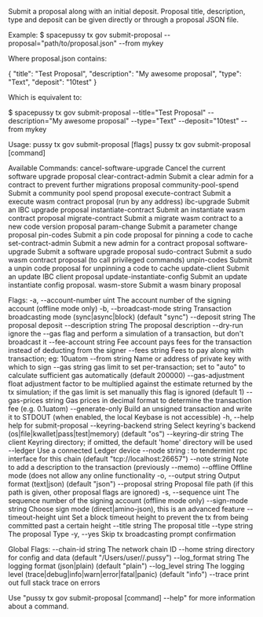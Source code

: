 Submit a proposal along with an initial deposit.
Proposal title, description, type and deposit can be given directly or through a proposal JSON file.

Example:
$ spacepussy tx gov submit-proposal --proposal="path/to/proposal.json" --from mykey

Where proposal.json contains:

{
  "title": "Test Proposal",
  "description": "My awesome proposal",
  "type": "Text",
  "deposit": "10test"
}

Which is equivalent to:

$ spacepussy tx gov submit-proposal --title="Test Proposal" --description="My awesome proposal" --type="Text" --deposit="10test" --from mykey

Usage:
  pussy tx gov submit-proposal [flags]
  pussy tx gov submit-proposal [command]

Available Commands:
  cancel-software-upgrade   Cancel the current software upgrade proposal
  clear-contract-admin      Submit a clear admin for a contract to prevent further migrations proposal
  community-pool-spend      Submit a community pool spend proposal
  execute-contract          Submit a execute wasm contract proposal (run by any address)
  ibc-upgrade               Submit an IBC upgrade proposal
  instantiate-contract      Submit an instantiate wasm contract proposal
  migrate-contract          Submit a migrate wasm contract to a new code version proposal
  param-change              Submit a parameter change proposal
  pin-codes                 Submit a pin code proposal for pinning a code to cache
  set-contract-admin        Submit a new admin for a contract proposal
  software-upgrade          Submit a software upgrade proposal
  sudo-contract             Submit a sudo wasm contract proposal (to call privileged commands)
  unpin-codes               Submit a unpin code proposal for unpinning a code to cache
  update-client             Submit an update IBC client proposal
  update-instantiate-config Submit an update instantiate config proposal.
  wasm-store                Submit a wasm binary proposal

Flags:
  -a, --account-number uint      The account number of the signing account (offline mode only)
  -b, --broadcast-mode string    Transaction broadcasting mode (sync|async|block) (default "sync")
      --deposit string           The proposal deposit
      --description string       The proposal description
      --dry-run                  ignore the --gas flag and perform a simulation of a transaction, but don't broadcast it
      --fee-account string       Fee account pays fees for the transaction instead of deducting from the signer
      --fees string              Fees to pay along with transaction; eg: 10uatom
      --from string              Name or address of private key with which to sign
      --gas string               gas limit to set per-transaction; set to "auto" to calculate sufficient gas automatically (default 200000)
      --gas-adjustment float     adjustment factor to be multiplied against the estimate returned by the tx simulation; if the gas limit is set manually this flag is ignored  (default 1)
      --gas-prices string        Gas prices in decimal format to determine the transaction fee (e.g. 0.1uatom)
      --generate-only            Build an unsigned transaction and write it to STDOUT (when enabled, the local Keybase is not accessible)
  -h, --help                     help for submit-proposal
      --keyring-backend string   Select keyring's backend (os|file|kwallet|pass|test|memory) (default "os")
      --keyring-dir string       The client Keyring directory; if omitted, the default 'home' directory will be used
      --ledger                   Use a connected Ledger device
      --node string              <host>:<port> to tendermint rpc interface for this chain (default "tcp://localhost:26657")
      --note string              Note to add a description to the transaction (previously --memo)
      --offline                  Offline mode (does not allow any online functionality
  -o, --output string            Output format (text|json) (default "json")
      --proposal string          Proposal file path (if this path is given, other proposal flags are ignored)
  -s, --sequence uint            The sequence number of the signing account (offline mode only)
      --sign-mode string         Choose sign mode (direct|amino-json), this is an advanced feature
      --timeout-height uint      Set a block timeout height to prevent the tx from being committed past a certain height
      --title string             The proposal title
      --type string              The proposal Type
  -y, --yes                      Skip tx broadcasting prompt confirmation

Global Flags:
      --chain-id string     The network chain ID
      --home string         directory for config and data (default "/Users/user//.pussy")
      --log_format string   The logging format (json|plain) (default "plain")
      --log_level string    The logging level (trace|debug|info|warn|error|fatal|panic) (default "info")
      --trace               print out full stack trace on errors

Use "pussy tx gov submit-proposal [command] --help" for more information about a command.

